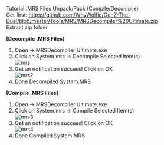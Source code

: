 Tutorial .MRS Files Unpack/Pack (Compile/Decompile)<br>
Get first: https://github.com/WhyWolfie/GunZ-The-Duel/blob/master/Tools/MRS/MRSDecompiler%20Ultimate.zip <br>
Extract zip folder <br>

<b>[Decompile .MRS Files]</b><br>
1. Open -> MRSDecompiler Ultimate.exe <br>
2. Click on System.mrs -> Decompile Selected Item(s)<br>
![mrs](https://i.imgur.com/kBwC0ut.png)<br>
3. Get an notification success! Click on OK <br>
![mrs2](https://i.imgur.com/h1iuTOP.png) <br>
4. Done Decompiled System.MRS

<b>[Compile .MRS Files]</b> <br>
1. Open -> MRSDecompiler Ultimate.exe <br>
2. Click on System.mrs -> Compile Selected Item(s)<br>
![mrs3](https://i.imgur.com/dxGFrbI.png)<br>
3. Get an notification success! Click on OK <br>
![mrs4](https://i.imgur.com/ziIUDBm.png)<br>
4. Done Compiled System.MRS
